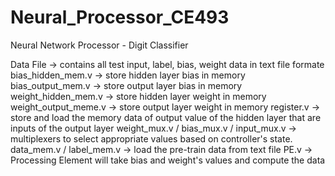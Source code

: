 # Neural_Processor_CE493
Neural Network Processor - Digit Classifier

Data File -> contains all test input, label, bias, weight data in text file formate
bias_hidden_mem.v -> store hidden layer bias in memory
bias_output_mem.v -> store output layer bias in memory
weight_hidden_mem.v -> store hidden layer weight in memory
weight_output_meme.v -> store output layer weight in memory
register.v -> store and load the memory data of output value of the hidden layer that are inputs of the output layer
weight_mux.v / bias_mux.v / input_mux.v -> multiplexers to select appropriate values based on controller's state.
data_mem.v / label_mem.v -> load the pre-train data from text file
PE.v -> Processing Element will take bias and weight's values and compute the data